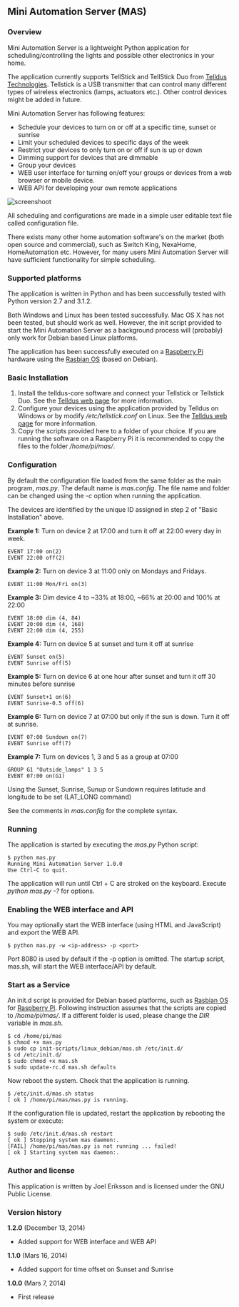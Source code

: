 ## Mini Automation Server (MAS)
### Overview
Mini Automation Server is a lightweight Python application for scheduling/controlling the lights and possible other electronics in your home. 

The application currently supports TellStick and TellStick Duo from [Telldus Technologies](http://www.telldus.se/). Tellstick is a USB transmitter that can control many different types of wireless electronics (lamps, actuators etc.). Other control devices might be added in future.

Mini Automation Server has following features:

* Schedule your devices to turn on or off at a specific time, sunset or sunrise
* Limit your scheduled devices to specific days of the week
* Restrict your devices to only turn on or off if sun is up or down
* Dimming support for devices that are dimmable
* Group your devices
* WEB user interface for turning on/off your groups or devices from a web browser or mobile device.
* WEB API for developing your own remote applications

![screenshoot](screenshot.jpg)

All scheduling and configurations are made in a simple user editable text file called configuration file.

There exists many other home automation software's on the market (both open source and commercial), such as Switch King, NexaHome, HomeAutomation etc. However, for many users Mini Automation Server will have sufficient functionality for simple scheduling.

### Supported platforms
The application is written in Python and has been successfully tested with Python version 2.7 and 3.1.2.

Both Windows and Linux has been tested successfully. Mac OS X has not been tested, but should work as well. However, the init script provided to start the Mini Automation Server as a background process will (probably) only work for Debian based Linux platforms. 

The application has been successfully executed on a [Raspberry Pi](http://www.raspberrypi.org/) hardware using the [Rasbian OS](http://www.raspbian.org/) (based on Debian).

### Basic Installation
1. Install the telldus-core software and connect your Tellstick or Tellstick Duo. See the [Telldus web page](http://www.telldus.se/) for more information.
2. Configure your devices using the application provided by Telldus on Windows or by modify */etc/tellstick.conf* on Linux. See the [Telldus web page](http://www.telldus.se/) for more information.
3. Copy the scripts provided here to a folder of your choice. If you are running the software on a Raspberry Pi it is recommended to copy the files to the folder */home/pi/mas/*.

### Configuration
By default the configuration file loaded from the same folder as the main program, *mas.py*. The default name is *mas.config*. The file name and folder can be changed using the *-c* option when running the application. 

The devices are identified by the unique ID assigned in step 2 of "Basic Installation" above.

**Example 1:** Turn on device 2 at 17:00 and turn it off at 22:00 every day in week. 

    EVENT 17:00 on(2)
    EVENT 22:00 off(2)

**Example 2:** Turn on device 3 at 11:00 only on Mondays and Fridays. 

    EVENT 11:00 Mon/Fri on(3)

**Example 3:** Dim device 4 to ~33% at 18:00, ~66% at 20:00 and 100% at 22:00

    EVENT 18:00 dim (4, 84)    
    EVENT 20:00 dim (4, 168)
    EVENT 22:00 dim (4, 255)    
    
**Example 4:** Turn on device 5 at sunset and turn it off at sunrise

    EVENT Sunset on(5)
    EVENT Sunrise off(5)

**Example 5:** Turn on device 6 at one hour after sunset and turn it off 30 minutes before sunrise

    EVENT Sunset+1 on(6)
    EVENT Sunrise-0.5 off(6)
    
**Example 6:** Turn on device 7 at 07:00 but only if the sun is down. Turn it off at sunrise.

    EVENT 07:00 Sundown on(7)
    EVENT Sunrise off(7)

**Example 7:** Turn on devices 1, 3 and 5 as a group at 07:00

    GROUP G1 "Outside_lamps" 1 3 5
    EVENT 07:00 on(G1)
    
Using the Sunset, Sunrise, Sunup or Sundown requires latitude and longitude to be set (LAT_LONG command)
    
See the comments in *mas.config* for the complete syntax.    
    
### Running
The application is started by executing the *mas.py* Python script:

    $ python mas.py
    Running Mini Automation Server 1.0.0
    Use Ctrl-C to quit.

The application will run until Ctrl + C are stroked on the keyboard. Execute *python mas.py -?* for options.

### Enabling the WEB interface and API
You may optionally start the WEB interface (using HTML and JavaScript) and export the WEB API. 

	$ python mas.py -w <ip-address> -p <port>
	
Port 8080 is used by default if the -p option is omitted. The startup script, mas.sh, will start the WEB interface/API by default.

### Start as a Service
An init.d script is provided for Debian based platforms, such as [Rasbian OS](http://www.raspbian.org/) for [Raspberry Pi](http://www.raspberrypi.org/). Following instruction assumes that the scripts are copied to */home/pi/mas/*. If a different folder is used, please change the *DIR* variable in *mas.sh*.

    $ cd /home/pi/mas
    $ chmod +x mas.py
    $ sudo cp init-scripts/linux_debian/mas.sh /etc/init.d/
    $ cd /etc/init.d/
    $ sudo chmod +x mas.sh
    $ sudo update-rc.d mas.sh defaults

Now reboot the system. Check that the application is running.

    $ /etc/init.d/mas.sh status
    [ ok ] /home/pi/mas/mas.py is running.

If the configuration file is updated, restart the application by rebooting the system or execute:

    $ sudo /etc/init.d/mas.sh restart
    [ ok ] Stopping system mas daemon:.
    [FAIL] /home/pi/mas/mas.py is not running ... failed!
    [ ok ] Starting system mas daemon:.

    
### Author and license
This application is written by Joel Eriksson and is licensed under the GNU Public License.

### Version history
**1.2.0** (December 13, 2014)

* Added support for WEB interface and WEB API 

**1.1.0** (Mars 16, 2014)

* Added support for time offset on Sunset and Sunrise 

**1.0.0** (Mars 7, 2014)

* First release